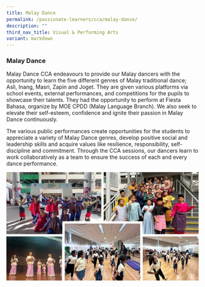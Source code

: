 ```yaml
---
title: Malay Dance
permalink: /passionate-learners/cca/malay-dance/
description: ""
third_nav_title: Visual & Performing Arts
variant: markdown
---
```

### **Malay Dance**
Malay Dance CCA endeavours to provide our Malay dancers with the opportunity to learn the five different genres of Malay traditional dance; Asli, Inang, Masri, Zapin and Joget. They are given various platforms via school events, external performances, and competitions for the pupils to showcase their talents. They had the opportunity to perform at Fiesta Bahasa, organize by MOE CPDD (Malay Language Branch). We also seek to elevate their self-esteem, confidence and ignite their passion in Malay Dance continuously.

The various public performances create opportunities for the students to appreciate a variety of Malay Dance genres, develop positive social and leadership skills and acquire values like resilience, responsibility, self-discipline and commitment. Through the CCA sessions, our dancers learn to work collaboratively as a team to ensure the success of each and every dance performance.

![](/images/malay.jpg)